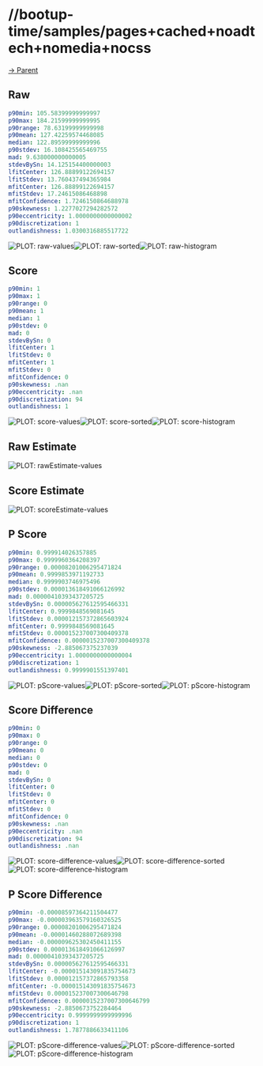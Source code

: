 
# //bootup-time/samples/pages+cached+noadtech+nomedia+nocss

[→ Parent](../..)


## Raw


```yaml
p90min: 105.58399999999997
p90max: 184.21599999999995
p90range: 78.63199999999998
p90mean: 127.42259574468085
median: 122.89599999999996
p90stdev: 16.108425565469755
mad: 9.638000000000005
stdevBySn: 14.125154400000003
lfitCenter: 126.88899122694157
lfitStdev: 13.760437494365984
mfitCenter: 126.88899122694157
mfitStdev: 17.24615086468898
mfitConfidence: 1.7246150864688978
p90skewness: 1.2277027294282572
p90eccentricity: 1.0000000000000002
p90discretization: 1
outlandishness: 1.0300316885517722

```

![PLOT: raw-values](./raw/values.svg)![PLOT: raw-sorted](./raw/sorted.svg)![PLOT: raw-histogram](./raw/histogram.svg)
## Score


```yaml
p90min: 1
p90max: 1
p90range: 0
p90mean: 1
median: 1
p90stdev: 0
mad: 0
stdevBySn: 0
lfitCenter: 1
lfitStdev: 0
mfitCenter: 1
mfitStdev: 0
mfitConfidence: 0
p90skewness: .nan
p90eccentricity: .nan
p90discretization: 94
outlandishness: 1

```

![PLOT: score-values](./score/values.svg)![PLOT: score-sorted](./score/sorted.svg)![PLOT: score-histogram](./score/histogram.svg)
## Raw Estimate

![PLOT: rawEstimate-values](./rawEstimate/values.svg)
## Score Estimate

![PLOT: scoreEstimate-values](./scoreEstimate/values.svg)
## P Score


```yaml
p90min: 0.999914026357885
p90max: 0.9999960364208397
p90range: 0.00008201006295471824
p90mean: 0.9999853971192733
median: 0.9999903746975496
p90stdev: 0.000013618491066126992
mad: 0.00000410393437205725
stdevBySn: 0.000005627612595466331
lfitCenter: 0.9999848569081645
lfitStdev: 0.000012157372865603924
mfitCenter: 0.9999848569081645
mfitStdev: 0.000015237007300409378
mfitConfidence: 0.0000015237007300409378
p90skewness: -2.885067375237039
p90eccentricity: 1.0000000000000004
p90discretization: 1
outlandishness: 0.9999901551397401

```

![PLOT: pScore-values](./pScore/values.svg)![PLOT: pScore-sorted](./pScore/sorted.svg)![PLOT: pScore-histogram](./pScore/histogram.svg)
## Score Difference


```yaml
p90min: 0
p90max: 0
p90range: 0
p90mean: 0
median: 0
p90stdev: 0
mad: 0
stdevBySn: 0
lfitCenter: 0
lfitStdev: 0
mfitCenter: 0
mfitStdev: 0
mfitConfidence: 0
p90skewness: .nan
p90eccentricity: .nan
p90discretization: 94
outlandishness: .nan

```

![PLOT: score-difference-values](./score-difference/values.svg)![PLOT: score-difference-sorted](./score-difference/sorted.svg)![PLOT: score-difference-histogram](./score-difference/histogram.svg)
## P Score Difference


```yaml
p90min: -0.00008597364211504477
p90max: -0.000003963579160326525
p90range: 0.00008201006295471824
p90mean: -0.00001460288072689398
median: -0.000009625302450411155
p90stdev: 0.000013618491066126997
mad: 0.00000410393437205725
stdevBySn: 0.000005627612595466331
lfitCenter: -0.000015143091835754673
lfitStdev: 0.000012157372865793358
mfitCenter: -0.000015143091835754673
mfitStdev: 0.000015237007300646798
mfitConfidence: 0.0000015237007300646799
p90skewness: -2.8850673752284464
p90eccentricity: 0.9999999999999996
p90discretization: 1
outlandishness: 1.7877886633411106

```

![PLOT: pScore-difference-values](./pScore-difference/values.svg)![PLOT: pScore-difference-sorted](./pScore-difference/sorted.svg)![PLOT: pScore-difference-histogram](./pScore-difference/histogram.svg)